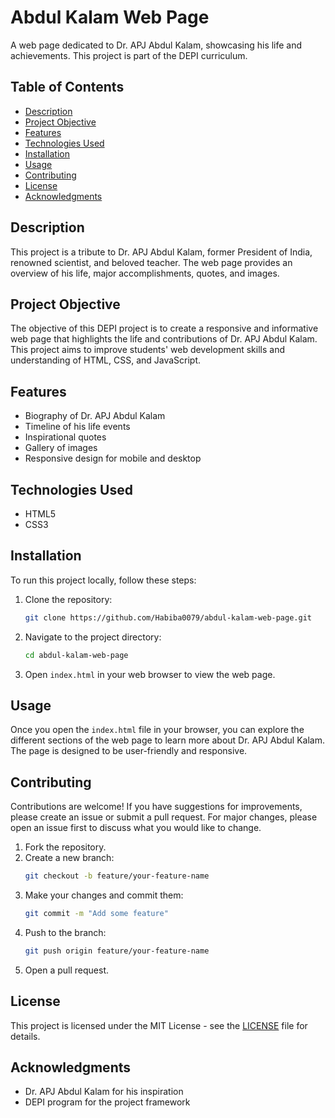 
# Abdul Kalam Web Page

A web page dedicated to Dr. APJ Abdul Kalam, showcasing his life and achievements. This project is part of the DEPI curriculum.

## Table of Contents
- [Description](#description)
- [Project Objective](#project-objective)
- [Features](#features)
- [Technologies Used](#technologies-used)
- [Installation](#installation)
- [Usage](#usage)
- [Contributing](#contributing)
- [License](#license)
- [Acknowledgments](#acknowledgments)

## Description
This project is a tribute to Dr. APJ Abdul Kalam, former President of India, renowned scientist, and beloved teacher. The web page provides an overview of his life, major accomplishments, quotes, and images.

## Project Objective
The objective of this DEPI project is to create a responsive and informative web page that highlights the life and contributions of Dr. APJ Abdul Kalam. This project aims to improve students' web development skills and understanding of HTML, CSS, and JavaScript.

## Features
- Biography of Dr. APJ Abdul Kalam
- Timeline of his life events
- Inspirational quotes
- Gallery of images
- Responsive design for mobile and desktop

## Technologies Used
- HTML5
- CSS3

## Installation
To run this project locally, follow these steps:

1. Clone the repository:
    ```sh
    git clone https://github.com/Habiba0079/abdul-kalam-web-page.git
    ```
2. Navigate to the project directory:
    ```sh
    cd abdul-kalam-web-page
    ```
3. Open `index.html` in your web browser to view the web page.

## Usage
Once you open the `index.html` file in your browser, you can explore the different sections of the web page to learn more about Dr. APJ Abdul Kalam. The page is designed to be user-friendly and responsive.

## Contributing
Contributions are welcome! If you have suggestions for improvements, please create an issue or submit a pull request. For major changes, please open an issue first to discuss what you would like to change.

1. Fork the repository.
2. Create a new branch:
    ```sh
    git checkout -b feature/your-feature-name
    ```
3. Make your changes and commit them:
    ```sh
    git commit -m "Add some feature"
    ```
4. Push to the branch:
    ```sh
    git push origin feature/your-feature-name
    ```
5. Open a pull request.

## License
This project is licensed under the MIT License - see the [LICENSE](LICENSE) file for details.

## Acknowledgments
- Dr. APJ Abdul Kalam for his inspiration
- DEPI program for the project framework


